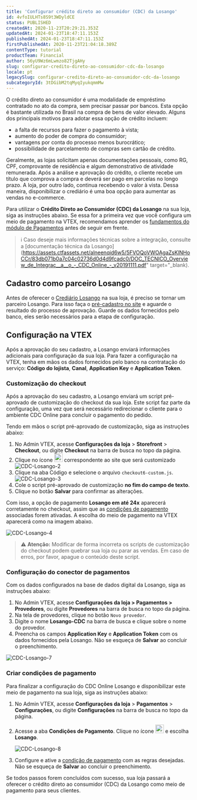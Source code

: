 ```yaml
---
title: 'Configurar crédito direto ao consumidor (CDC) da Losango'
id: 4vfoIULHTs8S9t3WDyldCE
status: PUBLISHED
createdAt: 2020-11-23T20:29:21.353Z
updatedAt: 2024-01-23T18:47:11.153Z
publishedAt: 2024-01-23T18:47:11.153Z
firstPublishedAt: 2020-11-23T21:04:18.389Z
contentType: tutorial
productTeam: Financial
author: 56yU9Wz6mLwmzo82TjgAHy
slug: configurar-credito-direto-ao-consumidor-cdc-da-losango
locale: pt
legacySlug: configurar-credito-direto-ao-consumidor-cdc-da-losango
subcategoryId: 3tDGibM2tqMyqIyukqmmMw
---
```


O crédito direto ao consumidor é uma modalidade de empréstimo contratado no ato da compra, sem precisar passar por bancos. Esta opção é bastante utilizada no Brasil na compra de bens de valor elevado. Alguns dos principais motivos para adotar essa opção de crédito incluem:

- a falta de recursos para fazer o pagamento à vista; 
- aumento do poder de compra do consumidor; 
- vantagens por conta do processo menos burocrático; 
- possibilidade de parcelamento de compras sem cartão de crédito.

Geralmente, as lojas solicitam apenas documentações pessoais, como RG, CPF, comprovante de residência e algum demonstrativo de atividade remunerada. Após a análise e aprovação do crédito, o cliente recebe um título que comprova a compra e deverá ser pago em parcelas no longo prazo. A loja, por outro lado, continua recebendo o valor à vista. Dessa maneira, disponibilizar o crediário é uma boa opção para aumentar as vendas no e-commerce.

Para utilizar o __Crédito Direto ao Consumidor (CDC) da Losango__ na sua loja, siga as instruções abaixo. Se essa for a primeira vez que você configura um meio de pagamento na VTEX, recomendamos aprender os [fundamentos do módulo de Pagamentos](https://help.vtex.com/pt/tracks/pagamentos--6GAS7ZzGAm7AGoEAwDbwJG) antes de seguir em frente.

>ℹ️ Caso deseje mais informações técnicas sobre a integração, consulte a [documentação técnica da Losango](https://assets.ctfassets.net/alneenqid6w5/5FVOQoVWOAgaZsKlNHoCCr/83db071b0a7c04c02736d0d4d9fcadc0/DOC_TECNICO_Overview_de_Integrac__a__o_-_CDC_Online_-_v20191111.pdf" target="_blank).

## Cadastro como parceiro Losango

Antes de oferecer o [Crediário Losango](https://www2.losango.com.br/empresas/crediario) na sua loja, é preciso se tornar um parceiro Losango. Para isso faça o [pré-cadastro no site](https://www2.losango.com.br/empresas/seja-nosso-parceiro) e aguarde o resultado do processo de aprovação. Guarde os dados fornecidos pelo banco, eles serão necessários para a etapa de configuração.

## Configuração na VTEX

Após a aprovação do seu cadastro, a Losango enviará informações adicionais para configuração da sua loja. Para fazer a configuração na VTEX, tenha em mãos os dados fornecidos pelo banco na contratação do serviço: __Código do lojista__, __Canal__, __Application Key__ e __Application Token__. 

### Customização do checkout

Após a aprovação do seu cadastro, a Losango enviará um script pré-aprovado de customização do checkout da sua loja. Este script faz parte da configuração, uma vez que será necessário redirecionar o cliente para o ambiente CDC Online para concluir o pagamento do pedido.

Tendo em mãos o script pré-aprovado de customização, siga as instruções abaixo:

1. No Admin VTEX, acesse **Configurações da loja** > **Storefront** > **Checkout**, ou digite **Checkout** na barra de busca no topo da página.
2. Clique no ícone <img src="https://images.ctfassets.net/alneenqid6w5/3d4KBPLr2piZGC48KD3qgh/6f808efc5450f36faa773d4c7d848b68/CDC-Losango-1.png" style="width: 23px;" /> correspondente ao site que será customizado
    ![CDC-Losango-2](//images.ctfassets.net/alneenqid6w5/7iUE1B4xlYF96gMs0oMfUn/2a55fcd4cc8f0239a0785634e29a18df/CDC-Losango-2.png)
3. Clique na aba Código e selecione o arquivo `checkout6-custom.js`.
    ![CDC-Losango-3](//images.ctfassets.net/alneenqid6w5/248J5RJvoSq2olzQoPsNKn/3598c85f81649667f21d4d5fa40d71b4/CDC-Losango-3.png)
4. Cole o script pré-aprovado de customização __no fim do campo de texto__.
5. Clique no botão __Salvar__ para confirmar as alterações.

Com isso, a opção de pagamento __Losango em até 24x__ aparecerá corretamente no checkout, assim que as [condições de pagamento](#criar-condicoes-de-pagamento) associadas forem ativadas. A escolha do meio de pagamento na VTEX aparecerá como na imagem abaixo.

![CDC-Losango-4](https://images.ctfassets.net/alneenqid6w5/5dzHuCYPxHpy88Q2RjfZeJ/4ad6d24322184f7f756a9d994ed63e94/CDC-Losango-4.png)

>⚠️ **Atenção:** Modificar de forma incorreta os scripts de customização do checkout podem quebrar sua loja ou parar as vendas. Em caso de erros, por favor, apague o conteúdo deste script.

### Configuração do conector de pagamentos

Com os dados configurados na base de dados digital da Losango, siga as instruções abaixo:

1. No Admin VTEX, acesse __Configurações da loja > Pagamentos > Provedores__, ou digite __Provedores__ na barra de busca no topo da página.
2. Na tela de provedores, clique no botão `Novo provedor`.
3. Digite o nome __Losango-CDC__ na barra de busca e clique sobre o nome do provedor.
4. Preencha os campos __Application Key__ e __Application Token__ com os dados fornecidos pela Losango. Não se esqueça de __Salvar__ ao concluir o preenchimento.

![CDC-Losango-7](https://images.ctfassets.net/alneenqid6w5/50xjhDq3CwFR522i1k5sZS/982931d897d8739dc3950dda408c5e2a/CDC-Losango-7.png)

### Criar condições de pagamento

Para finalizar a configuração do CDC Online Losango e disponibilizar este meio de pagamento na sua loja, siga as instruções abaixo:

1. No Admin VTEX, acesse **Configurações da loja** > **Pagamentos** > **Configurações**, ou digite **Configurações** na barra de busca no topo da página. 
2. Acesse a aba **Condições de Pagamento**. Clique no ícone <img src="https://images.ctfassets.net/alneenqid6w5/3VXFXGXxCMc9cRMehCiuth/6ae901b40c89d05d4c252feb8df14f5a/CDC-Losango-5.png" style="width: 23px;" /> e escolha __Losango__.

    ![CDC-Losango-8](//images.ctfassets.net/alneenqid6w5/1sGB3vlu73A9Ms6EmbIeeG/e22c65c4e528e23f2c00caef0a930323/CDC-Losango-8.png)

3. Configure e ative a [condição de pagamento](https://help.vtex.com/pt/tracks/pagamentos--6GAS7ZzGAm7AGoEAwDbwJG/6bzGxlz4inf8sKmvZ1c7i3) com as regras desejadas. Não se esqueça de __Salvar__ ao concluir o preenchimento.

Se todos passos forem concluídos com sucesso, sua loja passará a oferecer o crédito direto ao consumidor (CDC) da Losango como meio de pagamento para seus clientes.
